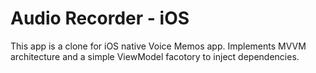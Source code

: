 # Audio Recorder - iOS

This app is a clone for iOS native Voice Memos app. Implements MVVM architecture and a simple ViewModel facotory to inject dependencies.

